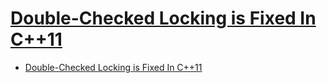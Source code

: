 # [Double-Checked Locking is Fixed In C++11](https://preshing.com/20130930/double-checked-locking-is-fixed-in-cpp11/)

- [Double-Checked Locking is Fixed In C++11](#double-checked-locking-is-fixed-in-c11)
